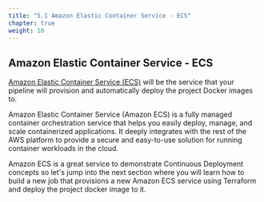 ```yaml
---
title: "5.1 Amazon Elastic Container Service - ECS"
chapter: true
weight: 10  
---
```


## Amazon Elastic Container Service - ECS

[Amazon Elastic Container Service (ECS)][2] will be the service that your pipeline will provision and automatically deploy the project Docker images to. 

Amazon Elastic Container Service (Amazon ECS) is a fully managed container orchestration service that helps you easily deploy, manage, and scale containerized applications. It deeply integrates with the rest of the AWS platform to provide a secure and easy-to-use solution for running container workloads in the cloud.

Amazon ECS is a great service to demonstrate Continuous Deployment concepts so let's jump into the next section where you will learn how to build a new job that provisions a new Amazon ECS service using Terraform and deploy the project docker image to it.


<!-- URL Links index -->
[1]: https://www.terraform.io
[2]: https://aws.amazon.com/ecs
[3]: https://aws.amazon.com/pm/ec2-graviton/
[4]: https://www.terraform.io/docs/cloud/
[5]: https://www.terraform.io/docs/cli/index.html
[6]: /040_circleci_setup/43_terraform_cloud_token.html
[7]: https://docs.docker.com/get-started/overview/
[8]: https://docs.aws.amazon.com/AmazonECR/latest/public/public-repositories.html
[9]: https://circleci.com/developer/orbs/orb/circleci/terraform
[10]: https://www.terraform.io/docs/cli/commands/init.html
[11]: https://www.terraform.io/docs/cli/commands/apply.html
[12]: https://circleci.com/docs/2.0/persist-data/
[13]: https://circleci.com/docs/2.0/persist-data/#using-workspaces